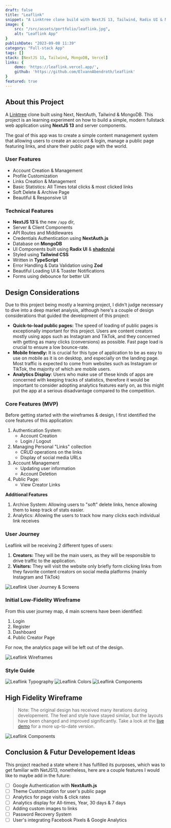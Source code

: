 ```yaml
---
draft: false
title: "Leaflink"
snippet: "A Linktree clone build with NextJS 13, Tailwind, Radix UI & MongoDB"
image: {
    src: "/src/assets/portfolio/leaflink.jpg",
    alt: "Leaflink App"
}
publishDate: "2023-09-08 11:39"
category: "Full-stack App"
tags: []
stack: [NextJS 13, Tailwind, MongoDB, Vercel]
links: {
    demo: 'https://leaflink.vercel.app/',
    github: 'https://github.com/ElvannAbendroth/leaflink'
}
featured: true
---
```




## About this Project

A [Linktree](https://linktr.ee/) clone built using Next, NextAuth, Tailwind & MongoDB.  This project is an learning experiment on how to build a simple, modern fullstack web application using **NextJS 13** and server components.

The goal of this app was to create a simple content management system that allowing users to create an account & login, manage a public page featuring links, and share their public page with the world.


### User Features
- Account Creation & Management
- Profile Customization
- Links Creation & Management
- Basic Statistics: All Times total clicks & most clicked links
- Soft Delete & Archive Page
- Beautiful & Responsive UI

### Technical Features

- **NextJS 13**'& the new `/app` dir,
- Server & Client Components
- API Routes and Middlewares
- Credentials Authentication using **NextAuth.js**
- Database on **MongoDB**
- UI Components built using **Radix UI** & **[shadcn/ui](https://ui.shadcn.com/)**
- Styled using **Tailwind CSS**
- Written in **TypeScript**
- Error Handling & Data Validation using **Zod**
- Beautiful Loading UI & Toaster Notifications
- Forms using debounce for better UX

## Design Considerations

Due to this project being mostly a learning project, I didn't judge necessary to dive into a deep market analysis, although here's a couple of design considerations that guided the development of this project:

- **Quick-to-load public pages:** The speed of loading of public pages is exceptionally important for this project.  Users are content creators mostly using apps such as Instagram and TikTok, and they concerned with getting as many clicks (conversions) as possible.  Fast page load is crucial to ensure a low bounce-rate.
- **Mobile friendly:** It is crucial for this type of application to be as easy to use on mobile as it is on desktop, and especially on the landing page.  Most traffic is expected to come from websites such as Instagram or TikTok, the majority of which are mobile users.
- **Analytics Display**:  Users who make use of these kinds of apps are concerned with keeping tracks of statistics, therefore it would be important to consider adopting analytics features early on, as this might put the app at a serious disadvantage compared to the competition.

### Core Features (MVP)

Before getting started with the wireframes & design, I first identified the core features of this application:

1. Authentication System:
    - Account Creation
    - Login / Logout
2. Managing Personal "Links" collection
    - CRUD operations on the links
    - Display of social media URLs
3. Account Management
    - Updating user information
    - Account Deletion
4. Public Page:
    - View Creator Links
    


**Additional Features**

1. Archive System: Allowing users to "soft" delete links, hence allowing them to keep track of stats easier.
2. Analytics: Allowing the users to track how many clicks each individual link receives

### User Journey

Leaflink will be receiving 2 different types of users:
1. **Creators:** They will be the main users, as they will be responsible to drive traffic to the application.
2. **Visitors:** They will visit the website only briefly form clicking links from they favorite content creators on social media platforms (mainly Instagram and TikTok)

![Leaflink User Journey & Screens](../../assets/portfolio/leaflink-user-journey.png)


### Initial Low-Fidelity Wireframe

From this user journey map, 4 main screens have been identified:

1. Login
2. Register
3. Dashboard
4. Public Creator Page

For now, the analytics page will be left out of the design.

![Leaflink Wireframes](../../assets/portfolio/leaflink-wireframe.png)

### Style Guide

![Leaflink Typography](../../assets/portfolio/leaflink-Typography.png)
![Leaflink Colors](../../assets/portfolio/leaflink-Colors.png)
![Leaflink Components](../../assets/portfolio/leaflink-Components.png)


## High Fidelity Wireframe

> Note: The original design has received many iterations during developement.  The feel and style have stayed similar, but the layouts have been changed and improved significantly.  Take a look at the [live demo](https://leaflink.vercel.app/) for a more up-to-date version.

![Leaflink Components](../../assets/portfolio/leaflink-HiFi-Wireframe.png)



## Conclusion & Futur Developement Ideas

This project reached a state where it has fulfilled its purposes, which was to get familiar with NetJS13, nonetheless, here are a couple features I would like to maybe add in the future:

- [ ] Google Authentication with **NextAuth.js**
- [ ] Theme Customization for user's public page
- [ ] Analytics for page visits & click rates
- [ ] Analytics display for All-times, Year, 30 days & 7 days
- [ ] Adding custom images to links
- [ ] Password Recovery System
- [ ] User's integrating Facebook Pixels & Google Analytics
